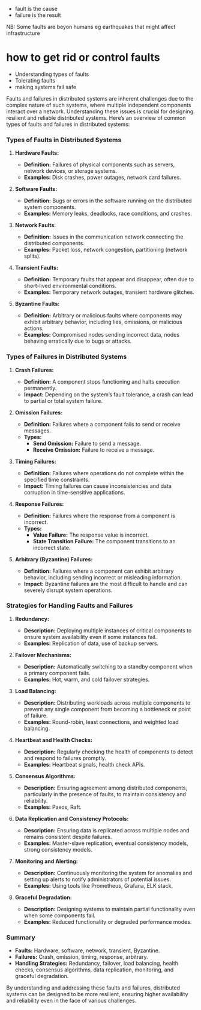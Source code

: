 - fault is the cause
- failure is the result

NB: Some faults are beyon humans eg earthquakes that might affect infrastructure

# how to get rid or control faults
- Understanding types of faults
- Tolerating faults
- making systems fail safe

Faults and failures in distributed systems are inherent challenges due to the complex nature of such systems, where multiple independent components interact over a network. Understanding these issues is crucial for designing resilient and reliable distributed systems. Here’s an overview of common types of faults and failures in distributed systems:

### Types of Faults in Distributed Systems

1. **Hardware Faults:**
   - **Definition:** Failures of physical components such as servers, network devices, or storage systems.
   - **Examples:** Disk crashes, power outages, network card failures.

2. **Software Faults:**
   - **Definition:** Bugs or errors in the software running on the distributed system components.
   - **Examples:** Memory leaks, deadlocks, race conditions, and crashes.

3. **Network Faults:**
   - **Definition:** Issues in the communication network connecting the distributed components.
   - **Examples:** Packet loss, network congestion, partitioning (network splits).

4. **Transient Faults:**
   - **Definition:** Temporary faults that appear and disappear, often due to short-lived environmental conditions.
   - **Examples:** Temporary network outages, transient hardware glitches.

5. **Byzantine Faults:**
   - **Definition:** Arbitrary or malicious faults where components may exhibit arbitrary behavior, including lies, omissions, or malicious actions.
   - **Examples:** Compromised nodes sending incorrect data, nodes behaving erratically due to bugs or attacks.

### Types of Failures in Distributed Systems

1. **Crash Failures:**
   - **Definition:** A component stops functioning and halts execution permanently.
   - **Impact:** Depending on the system’s fault tolerance, a crash can lead to partial or total system failure.

2. **Omission Failures:**
   - **Definition:** Failures where a component fails to send or receive messages.
   - **Types:**
     - **Send Omission:** Failure to send a message.
     - **Receive Omission:** Failure to receive a message.

3. **Timing Failures:**
   - **Definition:** Failures where operations do not complete within the specified time constraints.
   - **Impact:** Timing failures can cause inconsistencies and data corruption in time-sensitive applications.

4. **Response Failures:**
   - **Definition:** Failures where the response from a component is incorrect.
   - **Types:**
     - **Value Failure:** The response value is incorrect.
     - **State Transition Failure:** The component transitions to an incorrect state.

5. **Arbitrary (Byzantine) Failures:**
   - **Definition:** Failures where a component can exhibit arbitrary behavior, including sending incorrect or misleading information.
   - **Impact:** Byzantine failures are the most difficult to handle and can severely disrupt system operations.

### Strategies for Handling Faults and Failures

1. **Redundancy:**
   - **Description:** Deploying multiple instances of critical components to ensure system availability even if some instances fail.
   - **Examples:** Replication of data, use of backup servers.

2. **Failover Mechanisms:**
   - **Description:** Automatically switching to a standby component when a primary component fails.
   - **Examples:** Hot, warm, and cold failover strategies.

3. **Load Balancing:**
   - **Description:** Distributing workloads across multiple components to prevent any single component from becoming a bottleneck or point of failure.
   - **Examples:** Round-robin, least connections, and weighted load balancing.

4. **Heartbeat and Health Checks:**
   - **Description:** Regularly checking the health of components to detect and respond to failures promptly.
   - **Examples:** Heartbeat signals, health check APIs.

5. **Consensus Algorithms:**
   - **Description:** Ensuring agreement among distributed components, particularly in the presence of faults, to maintain consistency and reliability.
   - **Examples:** Paxos, Raft.

6. **Data Replication and Consistency Protocols:**
   - **Description:** Ensuring data is replicated across multiple nodes and remains consistent despite failures.
   - **Examples:** Master-slave replication, eventual consistency models, strong consistency models.

7. **Monitoring and Alerting:**
   - **Description:** Continuously monitoring the system for anomalies and setting up alerts to notify administrators of potential issues.
   - **Examples:** Using tools like Prometheus, Grafana, ELK stack.

8. **Graceful Degradation:**
   - **Description:** Designing systems to maintain partial functionality even when some components fail.
   - **Examples:** Reduced functionality or degraded performance modes.

### Summary
- **Faults:** Hardware, software, network, transient, Byzantine.
- **Failures:** Crash, omission, timing, response, arbitrary.
- **Handling Strategies:** Redundancy, failover, load balancing, health checks, consensus algorithms, data replication, monitoring, and graceful degradation.

By understanding and addressing these faults and failures, distributed systems can be designed to be more resilient, ensuring higher availability and reliability even in the face of various challenges.